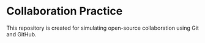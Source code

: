 # Collaboration Practice

This repository is created for simulating open-source collaboration using Git and GitHub.

